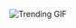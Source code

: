 
<!-- GIF_SECTION -->
![Trending GIF](https://media3.giphy.com/media/v1.Y2lkPThiYjIxNzcyN3l1ajZhYnlzOGkwb3NsZ2JsYW5zcW53MTgyeWU2azZ3c3B0OW9qeSZlcD12MV9naWZzX3NlYXJjaCZjdD1n/65n8RPEa3r65q/giphy.gif)
<!-- END_GIF_SECTION -->
